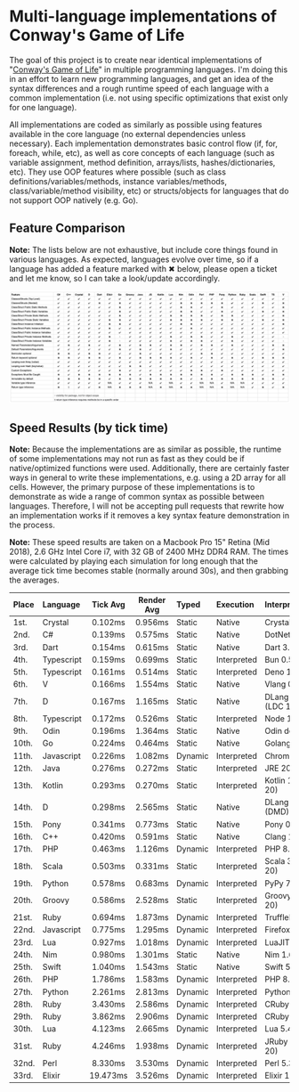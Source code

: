 # Multi-language implementations of Conway's Game of Life

The goal of this project is to create near identical implementations of "[Conway's Game of Life](http://en.wikipedia.org/wiki/Conway's_Game_of_Life)" in multiple programming languages. I'm doing this in an effort to learn new programming languages, and get an idea of the syntax differences and a rough runtime speed of each language with a common implementation (i.e. not using specific optimizations that exist only for one language).

All implementations are coded as similarly as possible using features available in the core language (no external dependencies unless necessary). Each implementation demonstrates basic control flow (if, for, foreach, while, etc), as well as core concepts of each language (such as variable assignment, method definition, arrays/lists, hashes/dictionaries, etc). They use OOP features where possible (such as class definitions/variables/methods, instance variables/methods, class/variable/method visibility, etc) or structs/objects for languages that do not support OOP natively (e.g. Go).

## Feature Comparison

**Note:** The lists below are not exhaustive, but include core things found in various languages. As expected, languages evolve over time, so if a language has added a feature marked with ✖ below, please open a ticket and let me know, so I can take a look/update accordingly.

![Feature Comparison Spreadsheet](/features.png)

## Speed Results (by tick time)

**Note:** Because the implementations are as similar as possible, the runtime of some implementations may not run as fast as they could be if native/optimized functions were used. Additionally, there are certainly faster ways in general to write these implementations, e.g. using a 2D array for all cells. However, the primary purpose of these implementations is to demonstrate as wide a range of common syntax as possible between languages. Therefore, I will not be accepting pull requests that rewrite how an implementation works if it removes a key syntax feature demonstration in the process.

**Note:** These speed results are taken on a Macbook Pro 15" Retina (Mid 2018), 2.6 GHz Intel Core i7, with 32 GB of 2400 MHz DDR4 RAM. The times were calculated by playing each simulation for long enough that the average tick time becomes stable (normally around 30s), and then grabbing the averages.

| Place | Language   | Tick Avg | Render Avg | Typed   | Execution   | Interpreter/Runtime        |
| :---- | :--------- | :------: | :--------: | :------ | :---------- | :------------------------- |
| 1st.  | Crystal    | 0.102ms  |  0.956ms   | Static  | Native      | Crystal 1.7.2              |
| 2nd.  | C#         | 0.139ms  |  0.575ms   | Static  | Native      | DotNet 7.0.400             |
| 3rd.  | Dart       | 0.154ms  |  0.615ms   | Static  | Native      | Dart 3.0.0                 |
| 4th.  | Typescript | 0.159ms  |  0.699ms   | Static  | Interpreted | Bun 0.5.6                  |
| 5th.  | Typescript | 0.161ms  |  0.514ms   | Static  | Interpreted | Deno 1.31.1                |
| 6th.  | V          | 0.166ms  |  1.554ms   | Static  | Native      | Vlang 0.3.3                |
| 7th.  | D          | 0.167ms  |  1.165ms   | Static  | Native      | DLang 2.102.2 (LDC 1.32.0) |
| 8th.  | Typescript | 0.172ms  |  0.526ms   | Static  | Interpreted | Node 19.6.1                |
| 9th.  | Odin       | 0.196ms  |  1.364ms   | Static  | Native      | Odin dev-2023-08           |
| 10th. | Go         | 0.224ms  |  0.464ms   | Static  | Native      | Golang 1.20.7              |
| 11th. | Javascript | 0.226ms  |  1.082ms   | Dynamic | Interpreted | Chromium 110               |
| 12th. | Java       | 0.276ms  |  0.272ms   | Static  | Interpreted | JRE 20                     |
| 13th. | Kotlin     | 0.293ms  |  0.270ms   | Static  | Interpreted | Kotlin 1.8.21 (JRE 20)     |
| 14th. | D          | 0.298ms  |  2.565ms   | Static  | Native      | DLang 2.103.0 (DMD)        |
| 15th. | Pony       | 0.341ms  |  0.773ms   | Static  | Native      | Pony 0.55.0                |
| 16th. | C++        | 0.420ms  |  0.591ms   | Static  | Native      | Clang 14.0.3               |
| 17th. | PHP        | 0.463ms  |  1.126ms   | Dynamic | Interpreted | PHP 8.2.5 (w/JIT)          |
| 18th. | Scala      | 0.503ms  |  0.331ms   | Static  | Interpreted | Scala 3.2.2 (JRE 20)       |
| 19th. | Python     | 0.578ms  |  0.683ms   | Dynamic | Interpreted | PyPy 7.3.9                 |
| 20th. | Groovy     | 0.586ms  |  2.528ms   | Static  | Interpreted | Groovy 4.0.11 (JRE 20)     |
| 21st. | Ruby       | 0.694ms  |  1.873ms   | Dynamic | Interpreted | TruffleRuby 22.3.1         |
| 22nd. | Javascript | 0.775ms  |  1.295ms   | Dynamic | Interpreted | Firefox 110.0              |
| 23rd. | Lua        | 0.927ms  |  1.018ms   | Dynamic | Interpreted | LuaJIT 2.1.0-beta3         |
| 24th. | Nim        | 0.980ms  |  1.301ms   | Static  | Native      | Nim 1.6.12                 |
| 25th. | Swift      | 1.040ms  |  1.543ms   | Static  | Native      | Swift 5.8.0                |
| 26th. | PHP        | 1.786ms  |  1.583ms   | Dynamic | Interpreted | PHP 8.2.5                  |
| 27th. | Python     | 2.261ms  |  2.813ms   | Dynamic | Interpreted | Python 3.11.2              |
| 28th. | Ruby       | 3.430ms  |  2.586ms   | Dynamic | Interpreted | CRuby 3.2.1 (w/JIT)        |
| 29th. | Ruby       | 3.862ms  |  2.906ms   | Dynamic | Interpreted | CRuby 3.2.1                |
| 30th. | Lua        | 4.123ms  |  2.665ms   | Dynamic | Interpreted | Lua 5.4.4                  |
| 31st. | Ruby       | 4.246ms  |  1.938ms   | Dynamic | Interpreted | JRuby 9.4.1.0 (JRE 20)     |
| 32nd. | Perl       | 8.330ms  |  3.530ms   | Dynamic | Interpreted | Perl 5.36.0                |
| 33rd. | Elixir     | 19.473ms |  3.526ms   | Dynamic | Interpreted | Elixir 1.15.4              |
